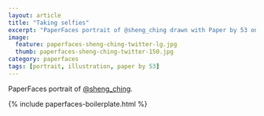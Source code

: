 ```yaml
---
layout: article
title: "Taking selfies"
excerpt: "PaperFaces portrait of @sheng_ching drawn with Paper by 53 on an iPad."
image: 
  feature: paperfaces-sheng-ching-twitter-lg.jpg
  thumb: paperfaces-sheng-ching-twitter-150.jpg
category: paperfaces
tags: [portrait, illustration, paper by 53]
---
```


PaperFaces portrait of [@sheng_ching](http://twitter.com/sheng_ching).

{% include paperfaces-boilerplate.html %}